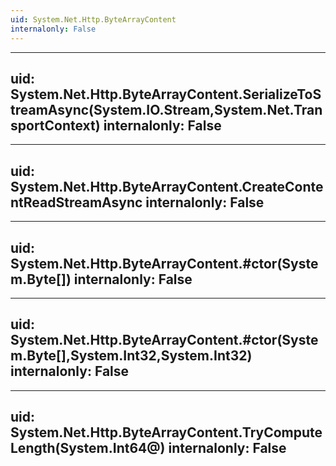 ```yaml
---
uid: System.Net.Http.ByteArrayContent
internalonly: False
---
```


---
uid: System.Net.Http.ByteArrayContent.SerializeToStreamAsync(System.IO.Stream,System.Net.TransportContext)
internalonly: False
---

---
uid: System.Net.Http.ByteArrayContent.CreateContentReadStreamAsync
internalonly: False
---

---
uid: System.Net.Http.ByteArrayContent.#ctor(System.Byte[])
internalonly: False
---

---
uid: System.Net.Http.ByteArrayContent.#ctor(System.Byte[],System.Int32,System.Int32)
internalonly: False
---

---
uid: System.Net.Http.ByteArrayContent.TryComputeLength(System.Int64@)
internalonly: False
---
